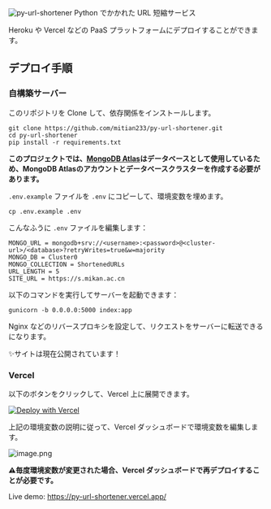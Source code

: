 ![py-url-shortener](https://socialify.git.ci/mitian233/py-url-shortener/image?description=1&language=1&name=1&owner=1&stargazers=1&theme=Light)
Python でかかれた URL 短縮サービス

Heroku や Vercel などの PaaS プラットフォームにデプロイすることができます。

## デプロイ手順

### 自構築サーバー

このリポジトリを Clone して、依存関係をインストールします。

```shell
git clone https://github.com/mitian233/py-url-shortener.git
cd py-url-shortener
pip install -r requirements.txt
```

**このプロジェクトでは、[MongoDB Atlas](https://www.mongodb.com/cloud/atlas)はデータベースとして使用しているため、MongoDB Atlasのアカウントとデータベースクラスターを作成する必要があります。**

`.env.example` ファイルを `.env` にコピーして、環境変数を埋めます。

```shell
cp .env.example .env
```

こんなふうに `.env` ファイルを編集します：

```text
MONGO_URL = mongodb+srv://<username>:<password>@<cluster-url>/<database>?retryWrites=true&w=majority
MONGO_DB = Cluster0
MONGO_COLLECTION = ShortenedURLs
URL_LENGTH = 5
SITE_URL = https://s.mikan.ac.cn
```

以下のコマンドを実行してサーバーを起動できます：

```shell
gunicorn -b 0.0.0.0:5000 index:app
```

Nginx などのリバースプロキシを設定して、リクエストをサーバーに転送できるになります。

✨サイトは現在公開されています！

### Vercel

以下のボタンをクリックして、Vercel 上に展開できます。

[![Deploy with Vercel](https://vercel.com/button)](https://vercel.com/import/project?template=https://github.com/mitian233/py-url-shortener)

上記の環境変数の説明に従って、Vercel ダッシュボードで環境変数を編集します。

![image.png](https://s2.loli.net/2023/06/05/62VYnTwGkiyIEU7.png)

**⚠️毎度環境変数が変更された場合、Vercel ダッシュボードで再デプロイすることが必要です。**

Live demo: https://py-url-shortener.vercel.app/